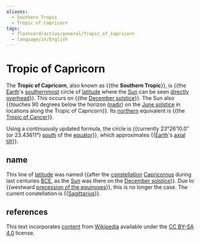 ```yaml
---
aliases:
  - Southern Tropic
  - Tropic of Capricorn
tags:
  - flashcard/active/general/Tropic_of_Capricorn
  - language/in/English
---
```


# Tropic of Capricorn

The __Tropic of Capricorn__, also known as {{the __Southern Tropic__}}, is {{the [Earth](Earth.md)'s [southernmost](south.md) circle of [latitude](latitude.md) where the [Sun](Sun.md) can be seen [directly overhead](subsolar%20point.md)}}. This occurs on {{the [December solstice](December%20solstice.md)}}. The Sun also {{touches 90 degrees below the horizon ([nadir](nadir.md)) on the [June solstice](June%20solstice.md) in locations along the Tropic of Capricorn}}. Its [northern](north.md) equivalent is {{the [Tropic of Cancer](Tropic%20of%20Cancer.md)}}. <!--SR:!2024-09-20,60,310!2024-09-23,63,310!2024-09-11,52,310!2024-09-22,61,310!2024-09-19,60,310-->

Using a continuously updated formula, the circle is {{currently 23°26′10.0″ (or 23.43611°) [south](south.md) of the [equator](equator.md)}}, which approximates {{[Earth](Earth.md)'s [axial tilt](axial%20tilt.md)}}. <!--SR:!2024-10-03,56,250!2024-09-14,55,310-->

## name

This line of [latitude](latitude.md) was named {{after the [constellation](constellation.md) [Capricornus](Capricornus.md) during last centuries [BCE](Common%20Era..md), as the [Sun](Sun.md) was there on the [December solstice](December%20solstice.md)}}. Due to {{westward [precession of the equinoxes](axial%20precession.md)}}, this is no longer the case. The current constellation is {{[Sagittarius](Sagittarius%20(constellation).md)}}. <!--SR:!2024-12-08,107,290!2024-11-12,85,270!2024-11-05,80,270-->

## references

This text incorporates [content](https://en.wikipedia.org/wiki/Tropic_of_Capricorn) from [Wikipedia](Wikipedia.md) available under the [CC BY-SA 4.0](https://creativecommons.org/licenses/by-sa/4.0/) license.
